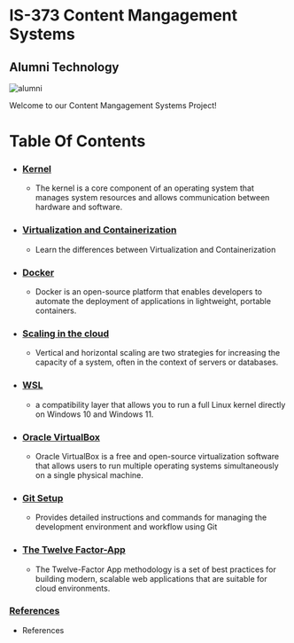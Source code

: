 # IS-373 Content Mangagement Systems
## Alumni Technology

![alumni](https://github.com/user-attachments/assets/7c0935c7-5b22-42eb-819e-ee991b294afc)

Welcome to our Content Mangagement Systems Project!

# Table Of Contents

- ### [Kernel](https://github.com/Shaan6695/IS-373/blob/main/kernel.md)
    - The kernel is a core component of an operating system that manages system resources and allows communication between hardware and software.
 
- ### [Virtualization and Containerization](https://github.com/Shaan6695/IS-373/blob/main/Virtualization%26Containerization.md)
    - Learn the differences between Virtualization and Containerization
 
- ### [Docker](https://github.com/Shaan6695/IS-373/blob/main/Docker.md)
    - Docker is an open-source platform that enables developers to automate the deployment of applications in lightweight, portable containers.

- ### [Scaling in the cloud](https://github.com/Shaan6695/IS-373/blob/main/Scaling.md)
    - Vertical and horizontal scaling are two strategies for increasing the capacity of a system, often in the context of servers or databases.
 
- ### [WSL](https://github.com/Shaan6695/IS-373/blob/main/WSL2.md)
    - a compatibility layer that allows you to run a full Linux kernel directly on Windows 10 and Windows 11.
 
- ### [Oracle VirtualBox](https://github.com/Shaan6695/IS-373/blob/main/Oracle%20Virtual%20Box.md)
    - Oracle VirtualBox is a free and open-source virtualization software that allows users to run multiple operating systems simultaneously on a single physical machine.
 
- ### [Git Setup](https://github.com/Shaan6695/IS-373/blob/Development/git_setup.md)
    - Provides detailed instructions and commands for managing the development environment and workflow using Git
 
- ### [The Twelve Factor-App](https://github.com/Shaan6695/IS-373/blob/main/12FactorApp.md)
    - The Twelve-Factor App methodology is a set of best practices for building modern, scalable web applications that are suitable for cloud environments.
 
### [References](https://github.com/Shaan6695/IS-373/blob/main/References.md)
- References

      




